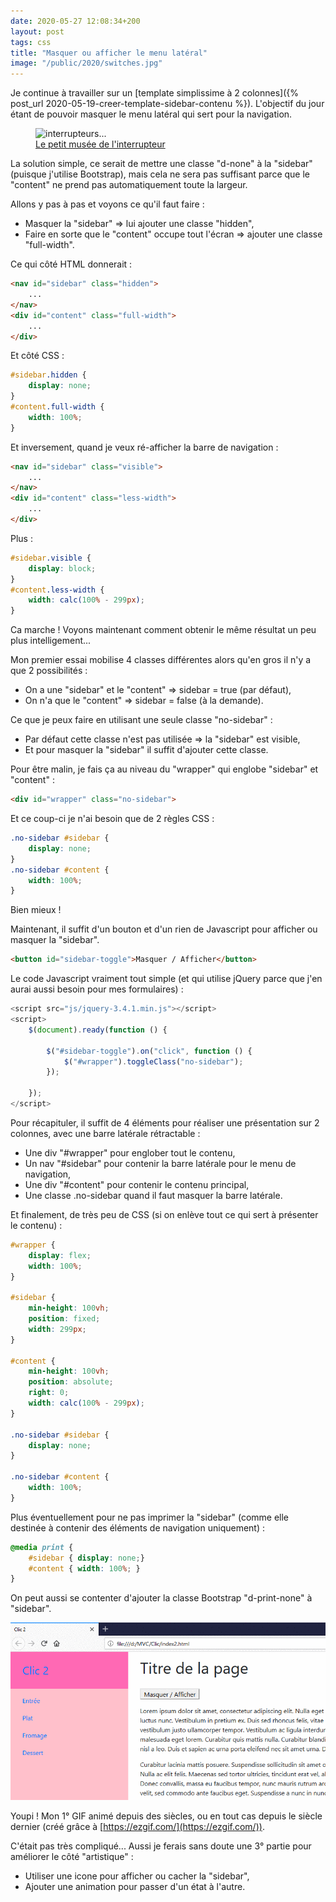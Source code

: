 ```yaml
---
date: 2020-05-27 12:08:34+200
layout: post
tags: css
title: "Masquer ou afficher le menu latéral"
image: "/public/2020/switches.jpg"
---
```


Je continue à travailler sur un [template simplissime à 2 colonnes]({% post_url 2020-05-19-creer-template-sidebar-contenu %}). L'objectif du jour étant de pouvoir masquer le menu latéral qui sert pour la navigation.

<figure>
  <img src="{{ page.image }}" alt="interrupteurs..." />
  <figcaption>
    <a href="https://www.heure-industrielle.com/petit-musee-de-l-interrupteur/">Le petit musée de l'interrupteur</a>
  </figcaption>
</figure>

La solution simple, ce serait de mettre une classe "d-none" à la "sidebar" (puisque j'utilise Bootstrap), mais cela ne sera pas suffisant parce que le "content" ne prend pas automatiquement toute la largeur.

Allons y pas à pas et voyons ce qu'il faut faire :

* Masquer la "sidebar" => lui ajouter une classe "hidden",
* Faire en sorte que le "content" occupe tout l'écran => ajouter une classe "full-width".

Ce qui côté HTML donnerait :

```html
<nav id="sidebar" class="hidden">
    ...
</nav>
<div id="content" class="full-width">
    ...
</div>
```

Et côté CSS :

```css
#sidebar.hidden {
    display: none;
}
#content.full-width {
    width: 100%;
}
```

Et inversement, quand je veux ré-afficher la barre de navigation :

```html
<nav id="sidebar" class="visible">
    ...
</nav>
<div id="content" class="less-width">
    ...
</div>
```

Plus :

```css
#sidebar.visible {
    display: block;
}
#content.less-width {
    width: calc(100% - 299px);
}
```

Ca marche ! Voyons maintenant comment obtenir le même résultat un peu plus intelligement...

Mon premier essai mobilise 4 classes différentes alors qu'en gros il n'y a que 2 possibilités :

* On a une "sidebar" et le "content" => sidebar = true (par défaut),
* On n'a que le "content" => sidebar = false (à la demande).

Ce que je peux faire en utilisant une seule classe "no-sidebar" :

* Par défaut cette classe n'est pas utilisée => la "sidebar" est visible,
* Et pour masquer la "sidebar" il suffit d'ajouter cette classe.

Pour être malin, je fais ça au niveau du "wrapper" qui englobe "sidebar" et "content" :

```html
<div id="wrapper" class="no-sidebar">
```

Et ce coup-ci je n'ai besoin que de 2 règles CSS :

```css
.no-sidebar #sidebar {
    display: none;
}
.no-sidebar #content {
    width: 100%;
}
```

Bien mieux !

Maintenant, il suffit d'un bouton et d'un rien de Javascript pour afficher ou masquer la "sidebar".

```html
<button id="sidebar-toggle">Masquer / Afficher</button>
```

Le code Javascript vraiment tout simple (et qui utilise jQuery parce que j'en aurai aussi besoin pour mes formulaires) :

```javascript
<script src="js/jquery-3.4.1.min.js"></script>
<script>
    $(document).ready(function () {

        $("#sidebar-toggle").on("click", function () {
            $("#wrapper").toggleClass("no-sidebar");
        });

    });
</script>
```

Pour récapituler, il suffit de 4 éléments pour réaliser une présentation sur 2 colonnes, avec une barre latérale rétractable :

* Une div "#wrapper" pour englober tout le contenu,
* Un nav "#sidebar" pour contenir la barre latérale pour le menu de navigation,
* Une div "#content" pour contenir le contenu principal,
* Une classe .no-sidebar quand il faut masquer la barre latérale.

Et finalement, de très peu de CSS (si on enlève tout ce qui sert à présenter le contenu) :

```css
#wrapper {
    display: flex;
    width: 100%;
}

#sidebar {
    min-height: 100vh;
    position: fixed;
    width: 299px;
}

#content {
    min-height: 100vh;
    position: absolute;
    right: 0;
    width: calc(100% - 299px);
}

.no-sidebar #sidebar {
    display: none;
}

.no-sidebar #content {
    width: 100%;
}
```

Plus éventuellement pour ne pas imprimer la "sidebar" (comme elle destinée à contenir des éléments de navigation uniquement) :

```css
@media print {
    #sidebar { display: none;}
    #content { width: 100%; }
}
```

On peut aussi se contenter d'ajouter la classe Bootstrap "d-print-none" à "sidebar".

![](/public/2020/clic2.gif)

Youpi ! Mon 1° GIF animé depuis des siècles, ou en tout cas depuis le siècle dernier (créé grâce à [https://ezgif.com/](https://ezgif.com/)).

C'était pas très compliqué... Aussi je ferais sans doute une 3° partie pour améliorer le côté "artistique" :

* Utiliser une icone pour afficher ou cacher la "sidebar",
* Ajouter une animation pour passer d'un état à l'autre.
